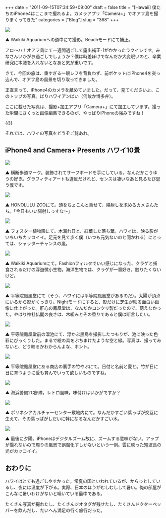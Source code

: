 +++
date = "2011-09-15T07:34:59+09:00"
draft = false
title = "[Hawaii] 僕たちのiPhone4はここまで撮れるよ。カメラアプリ「Camera+」でオアフ島を撮りまくってきた"
categories = ["Blog"]
slug = "368"
+++

![](/images/2011/09/0368_1.jpg)

▲ Waikiki Aquariumへの道中にて撮影。Beachモードにて補正。

アロ〜ハ！オアフ島にて一週間過ごして露出補正-1がかかったラクイシです。みなさんいかがお過ごしでしょうか？僕は時差ぼけでなんだか大変眠いのと、卒業研究に本腰を入れないとなあと気が重いです。

さて、今回の旅は、重すぎる一眼レフを背負わず、前ポケットにiPhone4を突っ込んで、オアフ島の風景を切り取ってきました。

正直言って、iPhone4のカメラを舐めていました。だって、見てくださいよ、このトップの写真。ばりハワイアンばい（何故か博多弁）。

ここに載せた写真は、撮影+加工アプリ「Camera+」にて加工しています。撮った瞬間にさくっと画像編集できるのが、やっぱりiPhoneの強みですね！

{{<app id="329670577" title="Camera+​ 2.3.1（￥85）" src="http://a5.mzstatic.com/us/r1000/078/Purple/c9/af/77/mzl.ranijoyr.100x100-75.png">}}

それでは、ハワイの写真をどうぞご覧あれ。

## iPhone4 and Camera+ Presents ハワイ10景

![](/images/2011/09/0368_2.jpg)

▲ 横断歩道マーク。装飾されてサーフボードを手にしている。なんだかこうゆうの好き。グラフィティアートも違反だけれど、センスは凄いなあと見るたび思う僕です。

![](/images/2011/09/0368_3.jpg)

▲ HONOLULU ZOOにて。頭をちょこんと乗せて、陽射しを求めるカメさんたち。「今日もいい陽射しっすな〜」

![](/images/2011/09/0368_4.jpg)

▲ フォスター植物園にて。木漏れ日と、紅葉した落ち葉。ハワイは、映る影がいちいちカッコイイ。足元を見て歩く僕（いつも元気ないのと聞かれる）にとっては、シャッターチャンスの嵐。

![](/images/2011/09/0368_5.jpg)

▲ Waikiki Aquariumにて。Fashionフィルタでいい感じになった、クラゲと捕食されるだけの浮遊微小生物。海洋生物では、クラゲが一番好き。触りたくないけど。

![](/images/2011/09/0368_6.jpg)

▲ 平等院鳳凰堂にて（そう、ハワイには平等院鳳凰堂があるのだ）。太陽が頂点にいるから影がくっきり。Nightモードにすると、影だけに芝生が映る面白い画像に仕上がった。肝心の鳳凰堂は、なんだかコンクリ製だったので、萌えなかった。やはり神社仏閣の良さは、木組みとその香りであると僕は断言したい。

![](/images/2011/09/0368_7.jpg)

▲ 平等院鳳凰堂前の溜池にて、浮かぶ黒鳥を撮影したつもりが、池に映った色彩にびっくりした。まるで絵の具をぶちまけたような空と緑。写真は、撮ってみないと、どう映るかわからんよな、ホント。

![](/images/2011/09/0368_8.jpg)

▲ 平等院鳳凰堂にある商店の裏手の竹やぶにて。日付と名前と愛と。竹が日に日に育つように愛も育んでいって欲しいものですね。

![](/images/2011/09/0368_9.jpg)

▲ 海浜警備2C部隊。レトロ風味。味付けはいかがですか？

![](/images/2011/09/0368_10.jpg)

▲ ポリネシアカルチャーセンター敷地内にて。なんだかすごい葉っぱが交互に生えて、その葉っぱがしだいに幹になるなんだかすごい木。

![](/images/2011/09/0368_11.jpg)

▲ 最後に夕陽。iPhoneはデジタルズーム故に、ズームする意味がない。アップが撮れないので周りの風景で誤魔化すしかないという一例。雲に映った短波長の光がカッコイイ。

## おわりに

ハワイはとても過ごしやすかった。常夏の国といわれているが、からっとしているし、夜には温度が下がる。実際、日本のほうがむしむしして暑い。俺の部屋がこんなに暑いわけがないと嘆いている最中である。

たくさん写真が撮れたし、たくさんジオタグが残せたし、たくさんドクターペッパーを飲んだし、たいへん満足の行く旅行だった。
